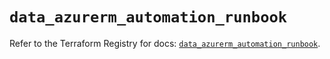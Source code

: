 # `data_azurerm_automation_runbook`

Refer to the Terraform Registry for docs: [`data_azurerm_automation_runbook`](https://registry.terraform.io/providers/hashicorp/azurerm/4.43.0/docs/data-sources/automation_runbook).
